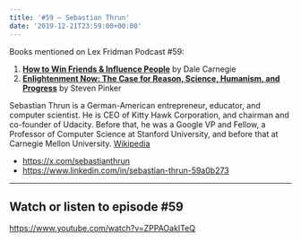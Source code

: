 ```yaml
---
title: '#59 – Sebastian Thrun'
date: '2019-12-21T23:59:00+00:00'
---
```


Books mentioned on Lex Fridman Podcast #59:

1. <b><a href="https://amzn.to/3V620XA" target="_blank" rel="sponsored noopener noreferrer">How to Win Friends & Influence People</a></b> by Dale Carnegie
2. <b><a href="https://amzn.to/3Ekrmdn" target="_blank" rel="sponsored noopener noreferrer">Enlightenment Now: The Case for Reason, Science, Humanism, and Progress</a></b> by Steven Pinker

<!--more-->

Sebastian Thrun is a German-American entrepreneur, educator, and computer scientist. He is CEO of Kitty Hawk Corporation, and chairman and co-founder of Udacity. Before that, he was a Google VP and Fellow, a Professor of Computer Science at Stanford University, and before that at Carnegie Mellon University. [Wikipedia](https://www.google.com/url?sa=t&rct=j&q=&esrc=s&source=web&cd=&ved=2ahUKEwin5qOO7bT7AhVulYsKHc0IB9AQmhN6BAg6EAI&url=https%3A%2F%2Fen.wikipedia.org%2Fwiki%2FSebastian_Thrun&usg=AOvVaw0Ceipb9vgZrOj0MhYGRekN)

- <a href="https://x.com/sebastianthrun" target="_blank">https://x.com/sebastianthrun</a>
- <a href="https://www.linkedin.com/in/sebastian-thrun-59a0b273" target="_blank">https://www.linkedin.com/in/sebastian-thrun-59a0b273</a>

- - - - - -

## Watch or listen to episode #59

<https://www.youtube.com/watch?v=ZPPAOakITeQ>